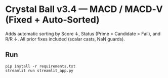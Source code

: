 # Crystal Ball v3.4 — MACD / MACD‑V (Fixed + Auto‑Sorted)

Adds automatic sorting by Score ↓, Status (Prime > Candidate > Fail), and R/R ↓.
All prior fixes included (scalar casts, NaN guards).

## Run
```
pip install -r requirements.txt
streamlit run streamlit_app.py
```
